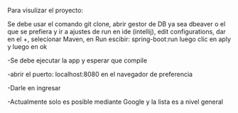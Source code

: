 Para visulizar el proyecto:

Se debe usar el comando git clone, abrir gestor de DB ya sea dbeaver o el que se prefiera y ir a ajustes de run en ide (intellij), edit configurations, dar en el +, selecionar Maven, en Run escibir: spring-boot:run luego clic en aply y luego en ok

-Se debe ejecutar la app y esperar que compile

-abrir el puerto: localhost:8080 en el navegador de preferencia

-Darle en ingresar

-Actualmente solo es posible mediante Google y la lista es a nivel general

